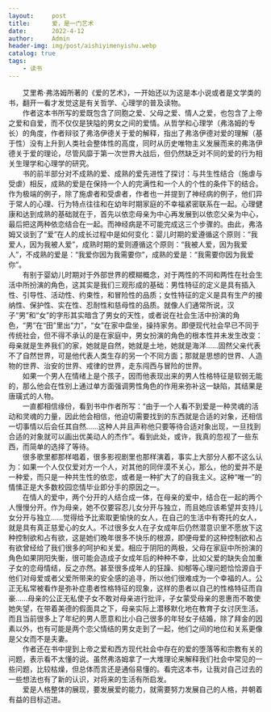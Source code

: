 ```yaml
---
layout:     post
title:      爱，是一门艺术
date:       2022-4-12
author:     Admin
header-img: img/post/aishiyimenyishu.webp
catalog: true
tags:
    - 读书
---
```

&emsp;&emsp;艾里希·弗洛姆所著的《爱的艺术》，一开始还以为这是本小说或者是文学类的书，翻开一看才发觉这是有关哲学、心理学的普及读物。
<br>
&emsp;&emsp;作者这本书所写的爱既包含了同胞之爱、父母之爱、情人之爱，也包含了上帝之爱和自爱，而不仅仅是狭隘的男女之间的爱情。从哲学和心理学（弗洛姆的专长）的角度，作者辩驳了弗洛伊德关于爱的解释，指出了弗洛伊德对爱的理解（基于性）没有上升到人类社会整体性的高度，同时从历史唯物主义发展而来的弗洛伊德关于爱的理论，尽管风靡于第一次世界大战后，但仍然缺乏对不同的爱的行为相关生理学和心理学的研究。
<br>
&emsp;&emsp;书的前半部分对不成熟的爱、成熟的爱先进性了探讨：与共生性结合（施虐与受虐）相反，成熟的爱是在保持一个人的完满性和一个人的个性的条件下的结合。作为极端的例子，除了施虐者和受虐者，作者也一并提到了神经病的例子，他们异于常人的心理、行为特点往往和在幼年时期家庭的不幸福紧密联系在一起。心理健康和达到成熟的基础就在于，首先以依恋母亲为中心再发展到以依恋父亲为中心，最后把这两种依恋结合在一起。而神经病是不可能完成这三个步骤的。由此，弗洛姆又谈到了“爱”在人的成长过程中是如何变化：婴儿时期的爱遵循这个原则：“我爱人，因为我被人爱”，成熟时期的爱则遵循这个原则：“我被人爱，因为我爱人”，不成熟的爱是：“我爱你因为我需要你”，成熟的爱是：“我需要你因为我爱你”。
<br>
&emsp;&emsp;有别于婴幼儿时期对于外部世界的模糊概念，对于两性的不同和两性在社会生活中所扮演的角色，这其实是我们三观形成的基础：男性特征的定义是具有插入性、引导性、活动性、约束性，和冒险性的品质；女性特征的定义是具有生产的接纳性、保护性、实在性、忍耐性和慈母性的品质。就像人们通常所说，汉子“男”和“女”的字形其实暗含了男女的天性，或者说在社会生活中扮演的角色，“男”在“田”里出“力”，“女”在家中盘坐，操持家务。即便现代社会早已不同于传统社会，但不得不承认的是在家庭中，男女扮演的角色的根本性并未发生改变：母亲就是生养我们的家，她就是自然，她就是土地，她就是海洋……固然父亲代表不了自然世界，可是他代表人类生存的另一个不同方面；那就是思想的世界、人造物的世界、治安的世界、戒律的世界，走东闯西与冒险的世界。
<br>
&emsp;&emsp;如果一个男人在情绪上是个孩子，因而他表现出来的男人性格特征是软弱无能的，那么他会在性别上通过单方面强调男性角色的作用来弥补这一缺陷，其结果是唐璜式的人物。
<br>
&emsp;&emsp;一直都相信缘份，看到书中作者所写：“由于一个人看不到爱是一种灵魂的活动和灵魂的力量，因此他会相信，他迫切需要找到的东西就是合适的对象，还相信一切事情以后会任其自然……这种人并且声称他只要等待合适对象出现，一旦找到合适的对象就可以画出优美动人的杰作”。看到此处，或许，我真的忽视了一些东西，而简单的选择了等待。
<br>
&emsp;&emsp;很多歌里都那样唱着，很多影视剧里也那样演着，事实上大部分人都不这么认为：如果一个人仅仅爱对方一个人，对其他的同伴漠不关心，那么，他的爱并不是一种爱，而只是一种共生性的依恋，或者是一种扩大了的自我主义。这种“唯一”的情愫正是大多数校园恋情毕业即分手的原因之一。
<br>
&emsp;&emsp;在情人的爱中，两个分开的人结合成一体，在母亲的爱中，结合在一起的两个人慢慢分开。作为母亲，她不仅要容忍儿女分开与独立，而且她应该希望并支持儿女分开与独立……觉得给予比索取更愉快的女人，在自己的生活中有寄托的女人，就是具有真正慈爱心的女人。不过很多女人在子女成年后仍然潜意识里不愿放下这种控制欲和占有欲，这是她们晚年很多不快乐的根源，即便母爱的这种控制欲和占有欲曾经给了我们很多的呵护和关爱。相应于阴阳的两极，父母在家庭中所扮演的角色如果阴阳失衡，很可能会造成子女成年后的种种不幸，比如父爱的缺失会加重子女的恋母情结，反之亦然。甚至很多成年人的狂躁、抑郁等心理问题恰恰源自于他们对母爱或者父爱所带来的安全感的追寻，所以他们很难成为一个幸福的人。公正无私常被看作是弥补症患者性格特征的现象，这样的患者以自己的性格特征而自豪……母亲的公正无私使子女不敢对母亲进行批评，子女蒙受母亲的恩惠而不敢使她失望，在带着美德的假面具之下，母亲实际上潜移默化地在教育子女讨厌生活。而且当前很多上了年纪的男人愿意和比小自己很多的年轻女子结婚，除了拜金的因素以外，也有可能是两个恋父情结的男女走到了一起，他们之间的地位和关系更像是父女而不是夫妻。
<br>
&emsp;&emsp;作者还在书中提到上帝之爱和西方现代社会中存在的爱的堕落等和宗教有关的问题，表示看不太懂的说。虽然弗洛姆拿了一大堆理论来解释我们社会中常见的一些问题，比较枯燥，但总体而言还是通俗易懂的。看完这本书，让我对自己过去的一些想法也有了新的认识，对将来的生活有所启发。
<br>
&emsp;&emsp;爱是人格整体的展现，要发展爱的能力，就需要努力发展自己的人格，并朝着有益的目标迈进。